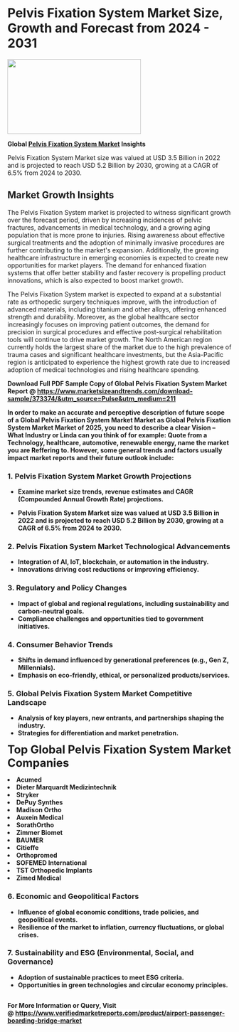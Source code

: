 <H1>Pelvis Fixation System Market Size, Growth and Forecast from 2024 - 2031</H1><img class="aligncenter size-medium wp-image-584254" src="https://thirdeyenews.in/wp-content/uploads/2024/09/Global-Market-Research-300x168.jpeg" alt="" width="300" height="168" /><p><strong>Global&nbsp;<a href="https://www.marketsizeandtrends.com/download-sample/373374/&amp;utm_source=Pulse&amp;utm_medium=211">Pelvis Fixation System Market</a> Insights</strong></p><p>Pelvis Fixation System Market size was valued at USD 3.5 Billion in 2022 and is projected to reach USD 5.2 Billion by 2030, growing at a CAGR of 6.5% from 2024 to 2030.</p><p><h2>Market Growth Insights</h2> <p>The Pelvis Fixation System market is projected to witness significant growth over the forecast period, driven by increasing incidences of pelvic fractures, advancements in medical technology, and a growing aging population that is more prone to injuries. Rising awareness about effective surgical treatments and the adoption of minimally invasive procedures are further contributing to the market's expansion. Additionally, the growing healthcare infrastructure in emerging economies is expected to create new opportunities for market players. The demand for enhanced fixation systems that offer better stability and faster recovery is propelling product innovations, which is also expected to boost market growth.</p> <p><strong></strong></p> <p>The Pelvis Fixation System market is expected to expand at a substantial rate as orthopedic surgery techniques improve, with the introduction of advanced materials, including titanium and other alloys, offering enhanced strength and durability. Moreover, as the global healthcare sector increasingly focuses on improving patient outcomes, the demand for precision in surgical procedures and effective post-surgical rehabilitation tools will continue to drive market growth. The North American region currently holds the largest share of the market due to the high prevalence of trauma cases and significant healthcare investments, but the Asia-Pacific region is anticipated to experience the highest growth rate due to increased adoption of medical technologies and rising healthcare spending.</p> <p><strong></p><p><span class=""><strong>Download Full PDF Sample Copy of Global Pelvis Fixation System Market Report</strong> @ <a href="https://www.marketsizeandtrends.com/download-sample/373374/&amp;utm_source=Pulse&amp;utm_medium=211" target="_blank">https://www.marketsizeandtrends.com/download-sample/373374/&amp;utm_source=Pulse&amp;utm_medium=211</a></span></p><p>In order to make an accurate and perceptive description of future scope of a Global&nbsp;Pelvis Fixation System Market Market as Global&nbsp;Pelvis Fixation System Market Market of 2025, you need to describe a clear Vision &ndash; What Industry or Linda can you think of for example: Quote from a Technology, healthcare, automotive, renewable energy, name the market you are Reffering to. However, some general trends and factors usually impact market reports and their future outlook include:</p><h3>1.&nbsp;<strong>Pelvis Fixation System Market Growth Projections</strong></h3><ul><li>Examine market size trends, revenue estimates and CAGR (Compounded Annual Growth Rate) projections.</li><li><p>Pelvis Fixation System Market size was valued at USD 3.5 Billion in 2022 and is projected to reach USD 5.2 Billion by 2030, growing at a CAGR of 6.5% from 2024 to 2030.</p></li></ul><h3>2.&nbsp;<strong>Pelvis Fixation System Market Technological Advancements</strong></h3><ul><li>Integration of AI, IoT, blockchain, or automation in the industry.</li><li>Innovations driving cost reductions or improving efficiency.</li></ul><h3>3.&nbsp;<strong>Regulatory and Policy Changes</strong></h3><ul><li>Impact of global and regional regulations, including sustainability and carbon-neutral goals.</li><li>Compliance challenges and opportunities tied to government initiatives.</li></ul><h3>4.&nbsp;<strong>Consumer Behavior Trends</strong></h3><ul><li>Shifts in demand influenced by generational preferences (e.g., Gen Z, Millennials).</li><li>Emphasis on eco-friendly, ethical, or personalized products/services.</li></ul><h3>5.&nbsp;<strong>Global Pelvis Fixation System Market Competitive Landscape</strong></h3><ul><li>Analysis of key players, new entrants, and partnerships shaping the industry.</li><li>Strategies for differentiation and market penetration.</li></ul><p data-pm-slice="1 1 []"><span style="color: inherit; font-family: inherit; font-size: 25px;">Top Global Pelvis Fixation System Market Companies</span></p><div class="" data-test-id=""><p><li>Acumed</li><li> Dieter Marquardt Medizintechnik</li><li> Stryker</li><li> DePuy Synthes</li><li> Madison Ortho</li><li> Auxein Medical</li><li> SorathOrtho</li><li> Zimmer Biomet</li><li> BAUMER</li><li> Citieffe</li><li> Orthopromed</li><li> SOFEMED International</li><li> TST Orthopedic Implants</li><li> Zimed Medical</li></p></div><h3>6.&nbsp;<strong>Economic and Geopolitical Factors</strong></h3><ul><li>Influence of global economic conditions, trade policies, and geopolitical events.</li><li>Resilience of the market to inflation, currency fluctuations, or global crises.</li></ul><h3>7.&nbsp;<strong>Sustainability and ESG (Environmental, Social, and Governance)</strong></h3><ul><li>Adoption of sustainable practices to meet ESG criteria.</li><li>Opportunities in green technologies and circular economy principles.</li></ul><h2><strong style="font-size: 14px;">For More Information or Query, Visit @&nbsp;</strong><a style="background-color: #ffffff; font-size: 14px;" href="https://www.marketsizeandtrends.com/report/pelvis-fixation-system-market/" target="_blank">https://www.verifiedmarketreports.com/product/airport-passenger-boarding-bridge-market</a></h2>
